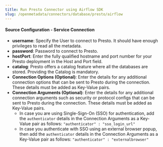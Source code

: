 ```yaml
---
title: Run Presto Connector using Airflow SDK
slug: /openmetadata/connectors/database/presto/airflow
---
```


<ConnectorIntro connector="Presto" goal="Airflow" hasProfiler="true" hasDBT="true" />

<Requirements />

<PythonMod connector="Presto" module="presto" />

<MetadataIngestionServiceDev service="database" connector="Presto" goal="Airflow"/>

<h4>Source Configuration - Service Connection</h4>

- **username**: Specify the User to connect to Presto. It should have enough privileges to read all the metadata.
- **password**: Password to connect to Presto.
- **hostPort**: Enter the fully qualified hostname and port number for your Presto deployment in the Host and Port field.
- **catalog**: Presto offers a catalog feature where all the databases are stored. Providing the Catalog is mandatory.
- **Connection Options (Optional)**: Enter the details for any additional connection options that can be sent to Presto during the connection. These details must be added as Key-Value pairs.
- **Connection Arguments (Optional)**: Enter the details for any additional connection arguments such as security or protocol configs that can be sent to Presto during the connection. These details must be added as Key-Value pairs. 
  - In case you are using Single-Sign-On (SSO) for authentication, add the `authenticator` details in the Connection Arguments as a Key-Value pair as follows: `"authenticator" : "sso_login_url"`
  - In case you authenticate with SSO using an external browser popup, then add the `authenticator` details in the Connection Arguments as a Key-Value pair as follows: `"authenticator" : "externalbrowser"`

<MetadataIngestionConfig service="database" connector="Presto" goal="Airflow" hasProfiler="true" hasDBT="true"/>
